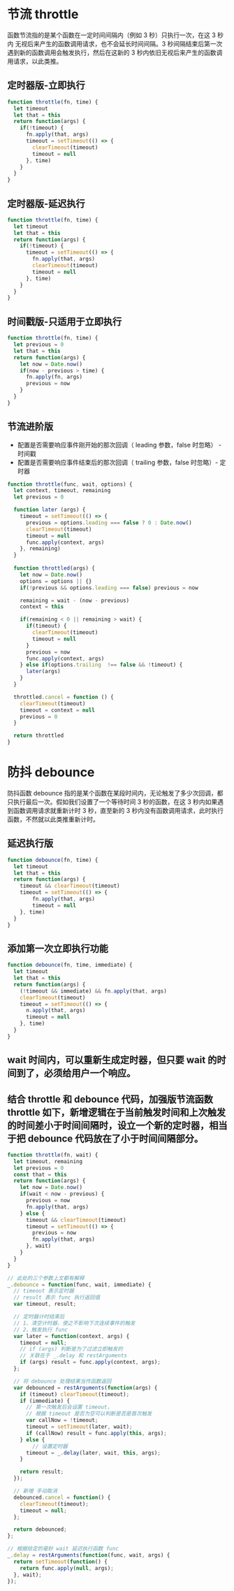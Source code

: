 <!--
 * @Description: 
 * @Version: 2.0
 * @Autor: zhaojunyun-jk
 * @Date: 2020-08-19 14:18:00
 * @LastEditors: zhaojunyun-jk
 * @LastEditTime: 2020-08-19 14:18:03
-->

# 节流 throttle

函数节流指的是某个函数在一定时间间隔内（例如 3 秒）只执行一次，在这 3 秒内 无视后来产生的函数调用请求，也不会延长时间间隔。3 秒间隔结束后第一次遇到新的函数调用会触发执行，然后在这新的 3 秒内依旧无视后来产生的函数调用请求，以此类推。

## 定时器版-立即执行
```js
function throttle(fn, time) {
  let timeout
  let that = this
  return function(args) {
    if(!timeout) {
      fn.apply(that, args)
      timeout = setTimeout(() => {
        clearTimeout(timeout)
        timeout = null
      }, time)
    }
  }
}
```

## 定时器版-延迟执行
```js
function throttle(fn, time) {
  let timeout
  let that = this
  return function(args) {
    if(!timeout) {
      timeout = setTimeout(() => {
        fn.apply(that, args)
        clearTimeout(timeout)
        timeout = null
      }, time)
    }
  }
}
```

## 时间戳版-只适用于立即执行
```js
function throttle(fn, time) {
  let previous = 0
  let that = this
  return function(args) {
    let now = Date.now()
    if(now - previous > time) {
      fn.apply(fn, args)
      previous = now
    }
  }
}
```

## 节流进阶版

- 配置是否需要响应事件刚开始的那次回调（ leading 参数，false 时忽略） - 时间戳
- 配置是否需要响应事件结束后的那次回调（ trailing 参数，false 时忽略）- 定时器

```js
function throttle(func, wait, options) {
  let context, timeout, remaining
  let previous = 0

  function later (args) {
    timeout = setTimeout(() => {
      previous = options.leading === false ? 0 : Date.now() 
      clearTimeout(timeout)
      timeout = null
      func.apply(context, args)
    }, remaining)
  }
  
  function throttled(args) {
    let now = Date.now()
    options = options || {}
    if(!previous && options.leading === false) previous = now

    remaining = wait - (now - previous)
    context = this

    if(remaining < 0 || remaining > wait) {
      if(timeout) {
        clearTimeout(timeout)
        timeout = null
      }
      previous = now
      func.apply(context, args)
    } else if(options.trailing  !== false && !timeout) {
      later(args)
    }
  }

  throttled.cancel = function () {
    clearTimeout(timeout)
    timeout = context = null
    previous = 0
  }

  return throttled
}
```

# 防抖 debounce

防抖函数 debounce 指的是某个函数在某段时间内，无论触发了多少次回调，都只执行最后一次。假如我们设置了一个等待时间 3 秒的函数，在这 3 秒内如果遇到函数调用请求就重新计时 3 秒，直至新的 3 秒内没有函数调用请求，此时执行函数，不然就以此类推重新计时。

## 延迟执行版

```js
function debounce(fn, time) {
  let timeout
  let that = this
  return function(args) {
    timeout && clearTimeout(timeout)
    timeout = setTimeout(() => {
        fn.apply(that, args)
        timeout = null
    }, time)
  }
}
```

## 添加第一次立即执行功能

```js
function debounce(fn, time, immediate) {
  let timeout
  let that = this
  return function(args) {
    (!timeout && immediate) && fn.apply(that, args)
    clearTimeout(timeout)
    timeout = setTimeout(() => {
      n.apply(that, args)
      timeout = null
    }, time)
  }
}
```

## wait 时间内，可以重新生成定时器，但只要 wait 的时间到了，必须给用户一个响应。
## 结合 throttle 和 debounce 代码，加强版节流函数 throttle 如下，新增逻辑在于当前触发时间和上次触发的时间差小于时间间隔时，设立一个新的定时器，相当于把 debounce 代码放在了小于时间间隔部分。
```js
function throttle(fn, wait) {
  let timeout, remaining
  let previous = 0
  const that = this
  return function(args) {
    let now = Date.now()
    if(wait < now - previous) {
      previous = now
      fn.apply(that, args)
    } else {
      timeout && clearTimeout(timeout)
      timeout = setTimeout(() => {
        previous = now
        fn.apply(that, args)
      }, wait)
    }
  }
}
```

```js
// 此处的三个参数上文都有解释
_.debounce = function(func, wait, immediate) {
  // timeout 表示定时器
  // result 表示 func 执行返回值
  var timeout, result;

  // 定时器计时结束后
  // 1、清空计时器，使之不影响下次连续事件的触发
  // 2、触发执行 func
  var later = function(context, args) {
    timeout = null;
    // if (args) 判断是为了过滤立即触发的
    // 关联在于 _.delay 和 restArguments
    if (args) result = func.apply(context, args);
  };

  // 将 debounce 处理结果当作函数返回
  var debounced = restArguments(function(args) {
    if (timeout) clearTimeout(timeout);
    if (immediate) {
      // 第一次触发后会设置 timeout，
      // 根据 timeout 是否为空可以判断是否是首次触发
      var callNow = !timeout;
      timeout = setTimeout(later, wait);
      if (callNow) result = func.apply(this, args);
    } else {
    	// 设置定时器
      timeout = _.delay(later, wait, this, args);
    }

    return result;
  });

  // 新增 手动取消
  debounced.cancel = function() {
    clearTimeout(timeout);
    timeout = null;
  };

  return debounced;
};

// 根据给定的毫秒 wait 延迟执行函数 func
_.delay = restArguments(function(func, wait, args) {
  return setTimeout(function() {
    return func.apply(null, args);
  }, wait);
});
```